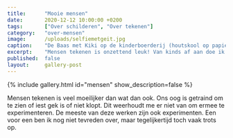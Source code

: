 ```yaml
---
title:      "Mooie mensen"
date:       2020-12-12 10:00:00 +0200
tags:       ["Over schilderen", "Over tekenen"]
category:   "over-mensen"
image:      /uploads/selfiemetgeit.jpg
caption:    "De Baas met Kiki op de kinderboerderij (houtskool op papier)"
excerpt:    "Mensen tekenen is onzettend leuk! Van kinds af aan doe ik het graag. Hier een galerij met een collectie door mij tekende mensen. Van snelle schetsen tot schilderijen."
published:  false
layout:     gallery-post
---
```


{% include gallery.html id="mensen" show_description=false %}

Mensen tekenen is veel moeilijker dan wat dan ook. Ons oog is getraind om te zien of iest gek is of niet klopt. Dit weerhoudt me er niet van om ermee te experimenteren. De meeste van deze werken zijn ook experimenten. Een voor een ben ik nog niet tevreden over, maar tegelijkertijd toch vaak trots op.
